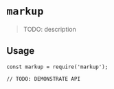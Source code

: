 # `markup`

> TODO: description

## Usage

```
const markup = require('markup');

// TODO: DEMONSTRATE API
```
